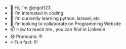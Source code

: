 - 👋 Hi, I’m @zigot123
- 👀 I’m interested in coding
- 🌱 I’m currently learning python, laravel, etc
- 💞️ I’m looking to collaborate on Programming Website
- 📫 How to reach me , you can find in Linkedin
- 😄 Pronouns: !!!
- ⚡ Fun fact: !!!

<!---
zigot123/zigot123 is a ✨ special ✨ repository because its `README.md` (this file) appears on your GitHub profile.
You can click the Preview link to take a look at your changes.
--->

